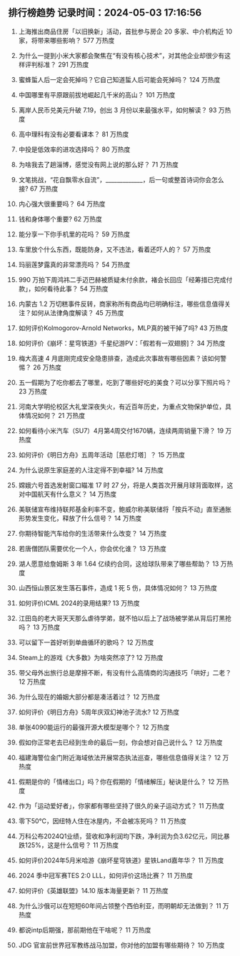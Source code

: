 
## 排行榜趋势 记录时间：2024-05-03 17:16:56
  
  1. 上海推出商品住房「以旧换新」活动，首批参与房企 20 多家、中介机构近 10 家，将带来哪些影响？ 577 万热度
    
  2. 为什么一提到小米大家都会聚焦在“有没有核心技术”，对其他企业却很少有这样评判标准？ 291 万热度
    
  3. 蜜蜂蜇人后一定会死掉吗？它自己知道蜇人后可能会死掉吗？ 124 万热度
    
  4. 中国哪里有平原跟前拔地崛起几千米的高山？ 101 万热度
    
  5. 离岸人民币兑美元升破 7.19，创出 3 月份以来最强水平，如何解读？ 93 万热度
    
  6. 高中理科有没有必要看课本？ 81 万热度
    
  7. 中投是低效率的进攻选择吗？ 80 万热度
    
  8. 为啥我去了趟淄博，感觉没有网上说的那么好？ 71 万热度
    
  9. 文笔挑战，“花自飘零水自流”，_____________，后一句或整首诗词你会怎么接? 67 万热度
    
  10. 内心强大很重要吗？ 64 万热度
    
  11. 钱和身体哪个重要? 62 万热度
    
  12. 能分享一下你手机里的花吗？ 59 万热度
    
  13. 车里放个什么东西，既能防身，又不违法，看着还吓人的？ 57 万热度
    
  14. 玛丽莲梦露真的非常漂亮吗？ 54 万热度
    
  15. 990 万拍下周鸿祎二手迈巴赫被质疑未付余款，褚会长回应「经筹措已完成付款」，如何看待此事？ 54 万热度
    
  16. 内蒙古 1.2 万切糕事件反转，商家称所有商品均已明确标注，哪些信息值得关注？如何从法律角度解读？ 45 万热度
    
  17. 如何评价Kolmogorov-Arnold Networks，MLP真的被干掉了吗? 43 万热度
    
  18. 如何评价《崩坏：星穹铁道》千星纪游PV：「假若有一双翅膀]？ 34 万热度
    
  19. 梅大高速 4 月底刚完成安全隐患排查，造成此次事故有哪些因素？该如何警惕？ 26 万热度
    
  20. 五一假期为了吃你都去了哪里，吃到了哪些好吃的美食？可以分享下照片吗？ 23 万热度
    
  21. 河南大学明伦校区大礼堂深夜失火，有近百年历史，为重点文物保护单位，具体情况如何？ 21 万热度
    
  22. 如何看待小米汽车（SU7）4月第4周交付1670辆，连续两周销量下滑？ 19 万热度
    
  23. 如何评价《明日方舟》五周年活动［慈悲灯塔］？ 15 万热度
    
  24. 为什么说原生家庭差的人注定得不到幸福? 14 万热度
    
  25. 嫦娥六号首选发射窗口瞄准 17 时 27 分，将是人类首次开展月球背面取样，这对中国航天有什么意义？ 14 万热度
    
  26. 美联储宣布维持联邦基金利率不变，鲍威尔称美联储将「按兵不动」直至通胀形势发生变化，释放了什么信号？ 14 万热度
    
  27. 你期待智能汽车给你的生活带来什么改变？ 14 万热度
    
  28. 若唐僧团队需要优化一个人，你会优化谁？ 13 万热度
    
  29. 湖人愿意给詹姆斯 3 年 1.64 亿续约合同，这给球队带来了哪些帮助？ 13 万热度
    
  30. 山西恒山景区发生落石事件，造成 1 死 5 伤，具体情况如何？ 13 万热度
    
  31. 如何评价ICML 2024的录用结果? 13 万热度
    
  32. 江田岛的老大哥天天那么虐待学弟，就不怕以后上了战场被学弟从背后打黑抢吗？ 13 万热度
    
  33. 可以留下一首好听到单曲循环的歌吗？ 12 万热度
    
  34. Steam上的游戏《大多数》为啥突然凉了? 12 万热度
    
  35. 带父母外出旅行总是摩擦不断，有没有什么高情商的沟通技巧「哄好」二老？ 12 万热度
    
  36. 为什么现在的婚姻大部分都是凑活着过？ 12 万热度
    
  37. 如何评价《明日方舟》5周年庆双幻神池子流水? 12 万热度
    
  38. 单张4090能运行的最强开源大模型是哪个？ 12 万热度
    
  39. 假如你正常老去已经到生命的最后一刻，你会想对自己说什么？ 12 万热度
    
  40. 福建海警位金门附近海域依法开展常态执法巡查，哪些信息值得关注？ 12 万热度
    
  41. 假期是你的「情绪出口」吗？你在假期的「情绪解压」秘诀是什么？ 12 万热度
    
  42. 作为「运动爱好者」，你家都有哪些坚持了很久的亲子运动方式？ 11 万热度
    
  43. 零下50℃，因纽特人住在冰屋内，不会被冻死吗？ 11 万热度
    
  44. 万科公布2024Q1业绩，营收和净利润均下跌，净利润为负3.62亿元，同比暴跌125%，这是什么信号？ 11 万热度
    
  45. 如何评价2024年5月米哈游《崩坏星穹铁道》星铁Land嘉年华？ 11 万热度
    
  46. 2024 季中冠军赛TES 2:0 LLL，如何评价这场比赛？ 11 万热度
    
  47. 如何评价《英雄联盟》14.10 版本海量更新？ 11 万热度
    
  48. 为什么沙俄可以在短短60年间占领整个西伯利亚，而明朝却无法做到？ 11 万热度
    
  49. 都说intp后期强，那前期他在干啥呢？ 11 万热度
    
  50. JDG 官宣前世界冠军教练战马加盟，你对他的加盟有哪些期待？ 10 万热度
    